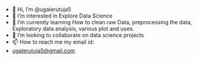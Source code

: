- 👋 Hi, I’m @ugalerutuja5
- 👀 I’m interested in Explore Data Science
- 🌱 I’m currently learning How to clean raw Data, preprocessing the data, Exploratory data analysis, various plot and uses.
- 💞️ I’m looking to collaborate on data science projects
- 📫 How to reach me my email id:
- ugalerutuja5@gmail.com

<!---
ugalerutuja5/ugalerutuja5 is a ✨ special ✨ repository because its `README.md` (this file) appears on your GitHub profile.
You can click the Preview link to take a look at your changes.
--->
